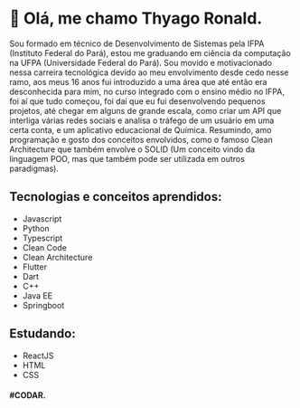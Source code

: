 <h1> 👋 Olá, me chamo Thyago Ronald. </h1>

<p> Sou formado em técnico de Desenvolvimento de Sistemas pela IFPA (Instituto Federal do Pará), estou me graduando em ciência da computação na 
UFPA (Universidade Federal do Pará). Sou movido e motivacionado nessa carreira tecnológica devido ao meu envolvimento desde cedo nesse ramo,
aos meus 16 anos fui introduzido a uma área que até então era desconhecida para mim, no curso integrado com o ensino médio no IFPA, foi aí
que tudo começou, foi daí que eu fui desenvolvendo pequenos projetos, até chegar em alguns de grande escala, como criar um API que interliga 
várias redes sociais e analisa o tráfego de um usuário em uma certa conta, e um aplicativo educacional de Química. Resumindo, amo programação
e gosto dos conceitos envolvidos, como o famoso Clean Architecture que também envolve o SOLID (Um conceito vindo da linguagem POO, mas que 
também pode ser utilizada em outros paradigmas). </p>

<h2> Tecnologias e conceitos aprendidos: </h2>

<ul>
  <li> Javascript </li>
  <li> Python </li>
  <li> Typescript </li>
  <li> Clean Code </li>
  <li> Clean Architecture </li>
  <li> Flutter </li>
  <li> Dart </li>
  <li> C++ </li>
  <li> Java EE </li>
  <li> Springboot </li>
</ul>

<h2> Estudando: </h2>

<ul>
  <li> ReactJS </li>
  <li> HTML </li>
  <li> CSS </li>
</ul>

<h4> <b> #CODAR. </b> </h4>
